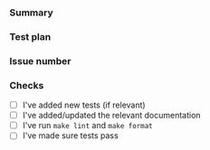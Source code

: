 ### Summary

<!-- Please give a short summary of the change and the problem this solves. -->

### Test plan

<!-- Please explain how this was tested -->

### Issue number

<!-- For example: "Closes #1234" -->

### Checks

-   [ ] I've added new tests (if relevant)
-   [ ] I've added/updated the relevant documentation
-   [ ] I've run `make lint` and `make format`
-   [ ] I've made sure tests pass

